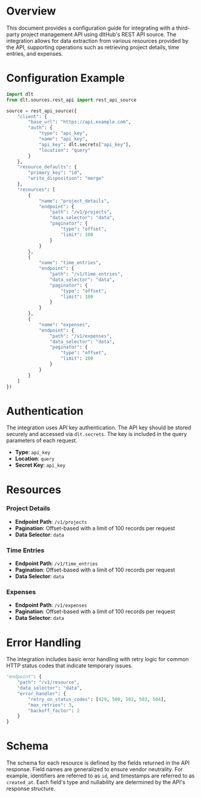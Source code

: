 # Overview

This document provides a configuration guide for integrating with a third-party project management API using dltHub's REST API source. The integration allows for data extraction from various resources provided by the API, supporting operations such as retrieving project details, time entries, and expenses.

# Configuration Example

```python
import dlt
from dlt.sources.rest_api import rest_api_source

source = rest_api_source({
    "client": {
        "base_url": "https://api.example.com",
        "auth": {
            "type": "api_key",
            "name": "api_key",
            "api_key": dlt.secrets["api_key"],
            "location": "query"
        }
    },
    "resource_defaults": {
        "primary_key": "id",
        "write_disposition": "merge"
    },
    "resources": [
        {
            "name": "project_details",
            "endpoint": {
                "path": "/v1/projects",
                "data_selector": "data",
                "paginator": {
                    "type": "offset",
                    "limit": 100
                }
            }
        },
        {
            "name": "time_entries",
            "endpoint": {
                "path": "/v1/time_entries",
                "data_selector": "data",
                "paginator": {
                    "type": "offset",
                    "limit": 100
                }
            }
        },
        {
            "name": "expenses",
            "endpoint": {
                "path": "/v1/expenses",
                "data_selector": "data",
                "paginator": {
                    "type": "offset",
                    "limit": 100
                }
            }
        }
    ]
})
```

# Authentication

The integration uses API key authentication. The API key should be stored securely and accessed via `dlt.secrets`. The key is included in the query parameters of each request.

- **Type**: `api_key`
- **Location**: `query`
- **Secret Key**: `api_key`

# Resources

### Project Details
- **Endpoint Path**: `/v1/projects`
- **Pagination**: Offset-based with a limit of 100 records per request
- **Data Selector**: `data`

### Time Entries
- **Endpoint Path**: `/v1/time_entries`
- **Pagination**: Offset-based with a limit of 100 records per request
- **Data Selector**: `data`

### Expenses
- **Endpoint Path**: `/v1/expenses`
- **Pagination**: Offset-based with a limit of 100 records per request
- **Data Selector**: `data`

# Error Handling

The integration includes basic error handling with retry logic for common HTTP status codes that indicate temporary issues.

```python
"endpoint": {
    "path": "/v1/resource",
    "data_selector": "data",
    "error_handler": {
        "retry_on_status_codes": [429, 500, 502, 503, 504],
        "max_retries": 3,
        "backoff_factor": 2
    }
}
```

# Schema

The schema for each resource is defined by the fields returned in the API response. Field names are generalized to ensure vendor neutrality. For example, identifiers are referred to as `id`, and timestamps are referred to as `created_at`. Each field's type and nullability are determined by the API's response structure.